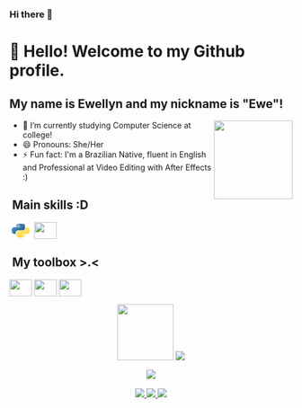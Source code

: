 ### Hi there 👋
# 👋 Hello! Welcome to my Github profile.
## My name is Ewellyn and my nickname is "Ewe"!
<img align="right" width="140" height="140" src="https://media4.giphy.com/media/v1.Y2lkPTc5MGI3NjExMmE3MzExYjBiZGVhNTQ1OGQ1N2JmYzUwNzk5NDBjMGRmYjVmNzllZCZjdD1z/XZtTVhwfgY6DxCPsvh/giphy.gif"/>

- 🌱 I’m currently studying Computer Science at college!
- 😄 Pronouns: She/Her
- ⚡ Fun fact: I'm a Brazilian Native, fluent in English and Professional at Video Editing with After Effects :) 

## &nbsp;Main skills :D
<img align="center" alt="Rafa-Python" height="30" width="40" src="https://raw.githubusercontent.com/devicons/devicon/master/icons/python/python-original.svg" /> <img align="center" height="30" width="40" src="https://cdn.jsdelivr.net/gh/devicons/devicon/icons/html5/html5-original.svg" />

## &nbsp;My toolbox >.<
<img align="center" height="30" width="40" src="https://cdn.jsdelivr.net/gh/devicons/devicon/icons/aftereffects/aftereffects-original.svg" /> <img align="center" height="30" width="40" src="https://cdn.jsdelivr.net/gh/devicons/devicon/icons/vscode/vscode-original.svg" /> <img align="center" height="30" width="40" src="https://cdn.jsdelivr.net/gh/devicons/devicon/icons/windows8/windows8-original.svg" />

<p align="center">
<img width="100" height="100" src="https://media2.giphy.com/media/v1.Y2lkPTc5MGI3NjExZThjY2MxZTEzZThkNWFhZDQwZDVjNTdlYzE1ZGJmNDc3NmE0NjZhZSZjdD1z/FMDuoP9ZefU9Xg4P6j/giphy.gif">
<img height="100em" src="https://github-readme-stats.vercel.app/api/top-langs/?username=ewemf&layout=compact&langs_count=7&theme=dracula"/>
</p>

<div>
  <p align="center">
<a href="https://github.com/ewemf">
<img height="180em" src="https://github-readme-stats.vercel.app/api?username=ewemf&show_icons=true&theme=dracula&include_all_commits=true&count_private=true"/>
</div>
<div>
  <p align="center">
<a href=mailto:itsewellyn@gmail.com target="_blank"><img height="20px" src="https://img.shields.io/badge/Gmail-D14836?style=for-the-badge&logo=gmail&logoColor=white"/>
<a href="https://www.linkedin.com/in/ewellynmaria/"target="_blank"><img height="20px" src="https://img.shields.io/badge/LinkedIn-0077B5?style=for-the-badge&logo=linkedin&logoColor=white"/>
<a href="https://www.twitch.tv/itsewellyn"target="_blank"><img height="20px" src="https://img.shields.io/badge/Twitch-9146FF?style=for-the-badge&logo=twitch&logoColor=white"/>
</div>
<!--
**ewemf/ewemf** is a ✨ _special_ ✨ repository because its `README.md` (this file) appears on your GitHub profile.

Here are some ideas to get you started:

- 🔭 I’m currently working on ...
- 🌱 I’m currently learning ...
- 👯 I’m looking to collaborate on ...
- 🤔 I’m looking for help with ...
- 💬 Ask me about ...
- 📫 How to reach me: ...
- 😄 Pronouns: ...
- ⚡ Fun fact: ...
-->
